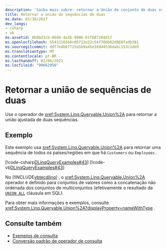 ```yaml
---
description: 'Saiba mais sobre: retornar a União de conjunto de duas sequências'
title: Retornar a união de sequências de duas
ms.date: 03/30/2017
dev_langs:
- csharp
- vb
ms.assetid: 8b8bd3cb-86d4-4a3b-9906-61f68726dd1f
ms.openlocfilehash: 5541316560c05712e22c54f706b02d868fadb381
ms.sourcegitcommit: ddf7edb67715a5b9a45e3dd44536dabc153c1de0
ms.translationtype: MT
ms.contentlocale: pt-BR
ms.lasthandoff: 02/06/2021
ms.locfileid: "99662956"
---
```

# <a name="return-the-set-union-of-two-sequences"></a>Retornar a união de sequências de duas

Use o operador de <xref:System.Linq.Queryable.Union%2A> para retornar a união ajustada de duas sequências.  
  
## <a name="example"></a>Exemplo  

 Este exemplo usa <xref:System.Linq.Queryable.Union%2A> para retornar uma sequência de todos os países/regiões em que há `Customers` ou `Employees` .  
  
 [!code-csharp[DLinqQueryExamples#43](../../../../../../samples/snippets/csharp/VS_Snippets_Data/DLinqQueryExamples/cs/Program.cs#43)]
 [!code-vb[DLinqQueryExamples#43](../../../../../../samples/snippets/visualbasic/VS_Snippets_Data/DLinqQueryExamples/vb/Module1.vb#43)]  
  
 No [!INCLUDE[vbtecdlinq](../../../../../../includes/vbtecdlinq-md.md)] , o <xref:System.Linq.Queryable.Union%2A> operador é definido para conjuntos de valores como a concatenação não ordenada dos conjuntos de multiconjuntos (efetivamente o resultado da [`UNION ALL`](/sql/t-sql/language-elements/set-operators-union-transact-sql) cláusula em SQL).

Para obter mais informações e exemplos, consulte <xref:System.Linq.Queryable.Union%2A?displayProperty=nameWithType> .
  
## <a name="see-also"></a>Consulte também

- [Exemplos de consulta](query-examples.md)
- [Conversão padrão de operador de consulta](standard-query-operator-translation.md)

